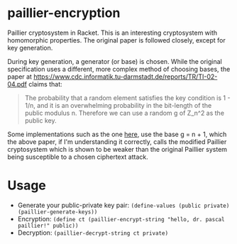 # paillier-encryption
Paillier cryptosystem in Racket. This is an interesting cryptosystem with homomorphic properties. The original paper is followed closely, except for key generation. 

During key generation, a generator (or base) is chosen. While the original specification uses a different, more complex method of choosing bases, the paper at https://www.cdc.informatik.tu-darmstadt.de/reports/TR/TI-02-04.pdf claims that:

>   The probability that a random element satisfies the key
>   condition is 1 - 1/n, and it is an overwhelming probability in the bit-length of the
>   public modulus n. Therefore we can use a random g of Z_n^2 as the public key.

Some implementations such as the one [here](https://github.com/NICTA/python-paillier/blob/master/phe/paillier.py#L58), use the base g = n + 1, which the above paper, if I'm understanding it correctly, calls the modified Paillier cryptosystem which is shown to be weaker than the original Paillier system being susceptible to a chosen ciphertext attack.

Usage
=====
* Generate your public-private key pair: `(define-values (public private) (paillier-generate-keys))`
* Encryption: `(define ct (paillier-encrypt-string "hello, dr. pascal paillier!" public))`
* Decryption: `(paillier-decrypt-string ct private)`
